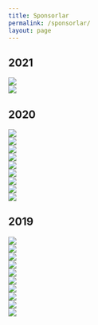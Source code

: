 ```yaml
---
title: Sponsorlar
permalink: /sponsorlar/
layout: page
---
```


<h2 class="fw-light mt-5 mb-4 text-center h1">2021</h2>

<div class="row">
  <div class="col-12 col-md-6 d-flex">
    <a class="d-block m-auto" href="https://www.webtekno.com/">
      <img src="https://robot.metu.edu.tr/wp-content/uploads/2020/10/webtekno.png">
    </a>
  </div>
  <div class="col-12 col-md-6 d-flex">
    <a class="d-block m-auto" href="https://www.robolinkmarket.com/">
      <img src="https://robot.metu.edu.tr/wp-content/uploads/2020/10/robolink.png">
    </a>
  </div>
</div>

<h2 class="fw-light mt-5 mb-4 text-center h1">2020</h2>

<div class="row">
  <div class="col-12 d-flex my-3">
      <img class="d-block m-auto" src="https://robot.metu.edu.tr/wp-content/uploads/2020/10/stm.png">
  </div>
  <div class="col-12 col-md-6 d-flex my-3">
      <img class="d-block m-auto" src="https://robot.metu.edu.tr/wp-content/uploads/2020/10/cankaya.png">
  </div>
  <div class="col-12 col-md-6 d-flex my-3">
      <img class="d-block m-auto" src="https://robot.metu.edu.tr/wp-content/uploads/2020/10/genclik-ve-spor.png">
  </div>
  
  <div class="col-12 col-md-4 d-flex my-3">
      <img class="d-block m-auto" src="https://robot.metu.edu.tr/wp-content/uploads/2020/10/3d4e.jpg">
  </div>
  <div class="col-12 col-md-4 d-flex my-3">
      <img class="d-block m-auto" src="https://robot.metu.edu.tr/wp-content/uploads/2020/10/robolink.png">
  </div>
  <div class="col-12 col-md-4 d-flex my-3">
      <img class="d-block m-auto" src="https://robot.metu.edu.tr/wp-content/uploads/2020/10/odtuteknokent.png">
  </div>
  <div class="col-12 col-md-4 d-flex my-3">
      <img class="d-block m-auto" src="https://robot.metu.edu.tr/wp-content/uploads/2020/10/elektrofizikci.jpg">
  </div>
  <div class="col-12 col-md-4 d-flex my-3">
      <img class="d-block m-auto" src="https://robot.metu.edu.tr/wp-content/uploads/2020/10/nuhunmakarna.png">
  </div>
  <div class="col-12 col-md-4 d-flex my-3">
      <img class="d-block m-auto" src="https://robot.metu.edu.tr/wp-content/uploads/2020/10/yayla.jpg">
  </div>
</div>


<h2 class="fw-light mt-5 mb-4 text-center h1">2019</h2>

<div class="row">
  <div class="col-12 d-flex">
      <img class="d-block m-auto" src="https://robot.metu.edu.tr/wp-content/uploads/2020/10/stm.png">
  </div>
  <div class="col-12 col-md-6 d-flex my-3">
      <img class="d-block m-auto" src="https://robot.metu.edu.tr/wp-content/uploads/2020/10/cankaya.png">
  </div>
  <div class="col-12 col-md-6 d-flex my-3">
      <img class="d-block m-auto" src="https://robot.metu.edu.tr/wp-content/uploads/2020/10/caykur.png">
  </div>
  
  <div class="col-12 col-md-4 d-flex my-3">
      <img class="d-block m-auto" src="https://robot.metu.edu.tr/wp-content/uploads/2020/10/3d4e.jpg">
  </div>
  <div class="col-12 col-md-4 d-flex my-3">
      <img class="d-block m-auto" src="https://robot.metu.edu.tr/wp-content/uploads/2020/10/robolink.png">
  </div>
  <div class="col-12 col-md-4 d-flex my-3">
      <img class="d-block m-auto" src="https://robot.metu.edu.tr/wp-content/uploads/2020/10/bogazici-ingilizce.png">
  </div>
  <div class="col-12 col-md-3 d-flex my-3">
      <img class="d-block m-auto" src="https://robot.metu.edu.tr/wp-content/uploads/2020/10/penguen.jpg">
  </div>
  <div class="col-12 col-md-3 d-flex my-3">
      <img class="d-block m-auto" src="https://robot.metu.edu.tr/wp-content/uploads/2020/10/nuhunmakarna.png">
  </div>
  <div class="col-12 col-md-3 d-flex my-3">
      <img class="d-block m-auto" src="https://robot.metu.edu.tr/wp-content/uploads/2020/10/nescafe.png">
  </div>
  <div class="col-12 col-md-3 d-flex my-3">
      <img class="d-block m-auto" src="https://robot.metu.edu.tr/wp-content/uploads/2020/10/webtekno.png">
  </div>
</div>

